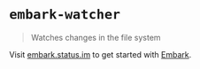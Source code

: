 # `embark-watcher`

> Watches changes in the file system

Visit [embark.status.im](https://embark.status.im/) to get started with
[Embark](https://github.com/embarklabs/embark).

